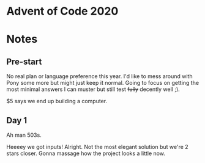 # Advent of Code 2020


# Notes

## Pre-start

No real plan or language preference this year. I'd like to mess around with Pony some more but 
might just keep it normal. Going to focus on getting the most minimal answers I can muster but still
test ~~fully~~ decently well ;). 

$5 says we end up building a computer. 


## Day 1

Ah man 503s.

Heeeey we got inputs! Alright. Not the most elegant solution but we're 2 stars closer. Gonna massage
how the project looks a little now. 